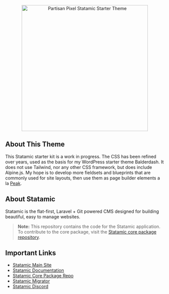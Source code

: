 <p align="center"><img src="https://www.partisanpixel.com/wp-content/uploads/2021/05/cropped-pp-logo-on-green.png" width="400" alt="Partisan Pixel Statamic Starter Theme" /></p>

## About This Theme

This Statamic starter kit is a work in progress. The CSS has been refined over years, used as the basis for my WordPress starter theme Balderdash. It does not use Tailwind, nor any other CSS framework, but does include Alpine.js. My hope is to develop more fieldsets and blueprints that are commonly used for site layouts, then use them as page builder elements a la <a href="https://statamic.com/starter-kits/studio1902/peak">Peak</a>. 

## About Statamic

Statamic is the flat-first, Laravel + Git powered CMS designed for building beautiful, easy to manage websites.

> **Note:** This repository contains the code for the Statamic application. To contribute to the core package, visit the [Statamic core package repository][cms-repo].


## Important Links

- [Statamic Main Site](https://statamic.com)
- [Statamic Documentation][docs]
- [Statamic Core Package Repo][cms-repo]
- [Statamic Migrator](https://github.com/statamic/migrator)
- [Statamic Discord][discord]

[docs]: https://statamic.dev/
[discord]: https://statamic.com/discord
[contribution]: https://github.com/statamic/cms/blob/master/CONTRIBUTING.md
[cms-repo]: https://github.com/statamic/cms
